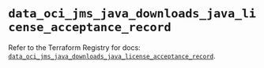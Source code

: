 # `data_oci_jms_java_downloads_java_license_acceptance_record`

Refer to the Terraform Registry for docs: [`data_oci_jms_java_downloads_java_license_acceptance_record`](https://registry.terraform.io/providers/oracle/oci/7.19.0/docs/data-sources/jms_java_downloads_java_license_acceptance_record).
